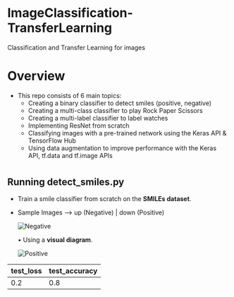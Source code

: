 # ImageClassification-TransferLearning
Classification and Transfer Learning for images

# Overview
* This repo consists of 6 main topics:
    * Creating a binary classifier to detect smiles (positive, negative)
    * Creating a multi-class classifier to play Rock Paper Scissors
    * Creating a multi-label classifier to label watches
    * Implementing ResNet from scratch
    * Classifying images with a pre-trained network using the Keras API & TensorFlow Hub
    * Using data augmentation to improve performance with the Keras API, tf.data and tf.image APIs

#
## Running detect_smiles.py
* Train a smile classifier from scratch on the <b>SMILEs dataset</b>.

* Sample Images --> up (Negative) | down (Positive)

    ![Negative](https://github.com/hasanoqool/ImageClassification-TransferLearning/blob/main/images/negative.png)


    • Using a <b>visual diagram</b>.

    ![Positive](https://github.com/hasanoqool/ImageClassification-TransferLearning/blob/main/images/positive.png)


| test_loss  |  test_accuracy |
| ------------- | ------------- |
|  0.2 |  0.8 |
#